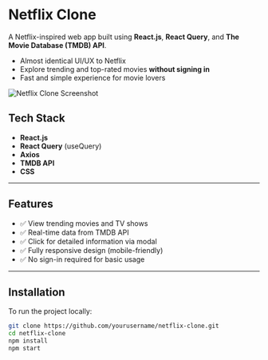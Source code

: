 # Netflix Clone

A Netflix-inspired web app built using **React.js**, **React Query**, and **The Movie Database (TMDB) API**.

- Almost identical UI/UX to Netflix  
- Explore trending and top-rated movies **without signing in**  
- Fast and simple experience for movie lovers

![Netflix Clone Screenshot](file:///Users/yoojiho/Desktop/%E1%84%89%E1%85%B3%E1%84%8F%E1%85%B3%E1%84%85%E1%85%B5%E1%86%AB%E1%84%89%E1%85%A3%E1%86%BA%202025-06-08%20%E1%84%8B%E1%85%A9%E1%84%92%E1%85%AE%201.51.48.png)

## Tech Stack

- **React.js**
- **React Query** (useQuery)
- **Axios**
- **TMDB API**
- **CSS**

---

## Features

- ✅ View trending movies and TV shows
- ✅ Real-time data from TMDB API
- ✅ Click for detailed information via modal
- ✅ Fully responsive design (mobile-friendly)
- ✅ No sign-in required for basic usage

---

## Installation

To run the project locally:

```bash
git clone https://github.com/yourusername/netflix-clone.git
cd netflix-clone
npm install
npm start